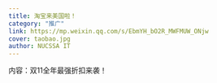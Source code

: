 ```yaml
---
title: 淘宝来美国啦！
category: "推广"
link: https://mp.weixin.qq.com/s/EbmYH_bO2R_MWFMUW_ONjw
cover: taobao.jpg
author: NUCSSA IT
---
```

内容：双11全年最强折扣来袭！
